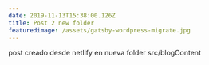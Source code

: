 ```yaml
---
date: 2019-11-13T15:38:00.126Z
title: Post 2 new folder
featuredimage: /assets/gatsby-wordpress-migrate.jpg
---
```

post creado desde netlify en nueva folder src/blogContent
